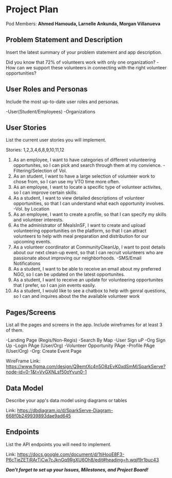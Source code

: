 # Project Plan

Pod Members: **Ahmed Hamouda, Larnelle Ankunda, Morgan Villanueva**

## Problem Statement and Description
Insert the latest summary of your problem statement and app description.

Did you know that 72% of volunteers work with only one organization?
-How can we support these volunteers in connecting with the right volunteer opportunities?


## User Roles and Personas
Include the most up-to-date user roles and personas.

  -User(Student/Employees)
  -Organizations

## User Stories
List the current user stories you will implement.

Stories: 1,2,3,4,6,8,9,10,11,12

1. As an employee, I want to have categories of different volunteering opportunites, so I can pick and search through them at my convience. -Filtering/Selection of Vol.
2. As an student, I want to have a large selection of volunteer work to chose from, so I can use my VTO time more often.
3. As an employee, I want to locate a specific type of volunteer activites, so I can improve certain skills.
4. As a student, I want to view detailed descriptions of volunteer opportunities, so that I can understand what each opportunity involves. -Vol. by Location
6. As an employee, I want to create a profile, so that I can specify my skills and volunteer interests.
8. As the administrator of MealsInSF, I want to create and upload volunteering opportunities on the platform, so that I can attract volunteers to help with meal preparation and distribution for our upcoming events.
9. As a volunteer coordinator at CommunityCleanUp, I want to post details about our next clean-up event, so that I can recruit volunteers who are passionate about improving our neighborhoods. -SMS/Email Notifications
10. As a student, I want to be able to receive an email about my preferred NGO, so I can be updated on the latest opportunites.
11. As a student, I want to receive an update for volunteering opportunites that I prefer, so I can join events easily.
12. As a student, I would like to see a chatbox to help with genral questions, so I can and inquires about the the available volunteer work

## Pages/Screens
List all the pages and screens in the app. Include wireframes for at least 3 of them.

-Landing Page (Regis/Non-Regis)
-Search By Map
-User Sign uP
-Org Sign Up
-Login PAge (User/Org)
-Volunteer Opportunity PAge
-Profile PAge (User/Org)
-Org: Create Event Page

WireFrame Link: https://www.figma.com/design/Q9emtXc4n5O8zEvK0xdSmM/SparkServe?node-id=0-1&t=VvGXNLsf50oYvun0-1

## Data Model
Describe your app's data model using diagrams or tables

Link: https://dbdiagram.io/d/SparkServe-Diagram-668f0b249939893dae9ad645

## Endpoints
List the API endpoints you will need to implement.

Link: https://docs.google.com/document/d/1tiHooE8F3-P6cTjeZETiRArTiCw7cJknGq9RgXU6Oh8/edit#heading=h.wqjf9r1buc43

***Don't forget to set up your Issues, Milestones, and Project Board!***
